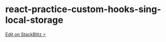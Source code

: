 # react-practice-custom-hooks-sing-local-storage

[Edit on StackBlitz ⚡️](https://stackblitz.com/edit/react-ts-rjcrgk)